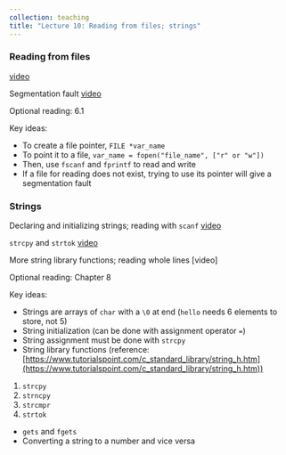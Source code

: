 ```yaml
---
collection: teaching
title: "Lecture 10: Reading from files; strings"
---
```


### Reading from files
[video](https://youtu.be/crW2pCMMUBM)

Segmentation fault [video](https://youtu.be/ZegUxWCMThI)

Optional reading: 6.1

Key ideas:
* To create a file pointer, `FILE *var_name`
* To point it to a file, `var_name = fopen("file_name", ["r" or "w"])`
* Then, use `fscanf` and `fprintf` to read and write
* If a file for reading does not exist, trying to use its pointer will give a
	segmentation fault

### Strings
Declaring and initializing strings; reading with `scanf` [video](https://youtu.be/y0Um7J5-rO0)

`strcpy` and `strtok` [video](https://youtu.be/CA3P9iVOo4E)

More string library functions; reading whole lines [video]

Optional reading: Chapter 8

Key ideas:
* Strings are arrays of `char` with a `\0` at end (`hello` needs 6 elements to
	store, not 5)
* String initialization (can be done with assignment operator `=`)
* String assignment must be done with `strcpy`
* String library functions (reference:
	[https://www.tutorialspoint.com/c_standard_library/string_h.htm](https://www.tutorialspoint.com/c_standard_library/string_h.htm))
1. `strcpy`
2. `strncpy`
3. `strcmpr`
3. `strtok`
* `gets` and `fgets`
* Converting a string to a number and vice versa

